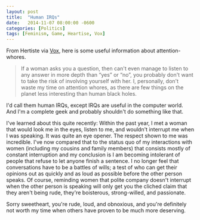 ```yaml
---
layout: post
title:  "Human IRQs"
date:   2014-11-07 08:00:00 -0600
categories: [Politics]
tags: [Feminism, Game, Heartise, Vox]
---
```


From Hertiste via [Vox](http://alphagameplan.blogspot.com/2014/11/avoid-human-black-hole.html), here is some useful information about attention-whores.

> If a woman asks you a question, then can't even manage to listen to any answer in more depth than “yes” or “no”, you probably don't want to take the risk of involving yourself with her. I, personally, don't waste my time on attention whores, as there are few things on the planet less interesting than human black holes.

I'd call them human IRQs, except IRQs are useful in the computer world. And I'm a complete geek and probably shouldn't do something like that.

I've learned about this quite recently: Within the past year, I met a woman that would look me in the eyes, listen to me, and wouldn't interrupt me when I was speaking. It was quite an eye opener. The respect shown to me was incredible. I've now compared that to the status quo of my interactions with women (including my cousins and family members) that consists mostly of constant interruption and my conclusion is I am becoming intolerant of people that refuse to let anyone finish a sentence. I no longer feel that conversations have to be a battles of wills; a test of who can get their opinions out as quickly and as loud as possible before the other person speaks. Of course, reminding women that polite company doesn't interrupt when the other person is speaking will only get you the cliched claim that they aren't being rude, they're boisterous, strong-willed, and passionate.

Sorry sweetheart, you're rude, loud, and obnoxious, and you're definitely not worth my time when others have proven to be much more deserving.
